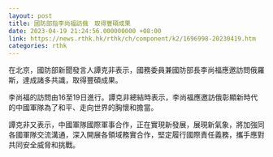```yaml
---
layout: post
title: 國防部指李尚福訪俄　取得豐碩成果
date: 2023-04-19 21:24:56.000000000 +08:00
link: https://news.rthk.hk/rthk/ch/component/k2/1696998-20230419.htm
categories: rthk
---
```


在北京，國防部新聞發言人譚克非表示，國務委員兼國防部長李尚福應邀訪問俄羅斯，達成諸多共識，取得豐碩成果。

李尚福的訪問由16至19日進行。譚克非總結時表示，李尚福應邀訪俄彰顯新時代的中國軍隊為了和平、走向世界的胸懷和擔當。

譚克非又表示，中國軍隊國際軍事合作，正在實現新發展，展現新氣象，將加強同各國軍隊交流溝通，深入開展各領域務實合作，堅定履行國際責任義務，攜手應對共同安全威脅和挑戰。
